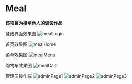 # Meal

**该项目为接单他人的课设作品**



登陆界面效果图
![mealLogin](https://user-images.githubusercontent.com/80443208/169733885-4ad78745-7387-4f0d-8017-fe6d87c626df.png)


首页效果图
![mealHome](https://user-images.githubusercontent.com/80443208/169733914-f2c13ed4-76dd-403e-94a6-ba0dd465e81b.png)


菜单效果图
![mealMenu](https://user-images.githubusercontent.com/80443208/169733952-1f1a939b-3a18-4271-9c02-21fa11582ebe.png)

购物车效果图
![mealCart](https://user-images.githubusercontent.com/80443208/169734436-53da5517-51bb-404b-9402-b0b16901c5ce.png)


管理员操作端
![adminPage1](https://user-images.githubusercontent.com/80443208/169734522-8d39a2ea-a5a7-45fd-a442-c4c70e1bf811.png)
![adminPage2](https://user-images.githubusercontent.com/80443208/169734530-6510acfb-fa7a-4766-8bb0-69b8d873e7b4.png)
![adminPage3](https://user-images.githubusercontent.com/80443208/169734543-28bf40f0-4828-4817-8bb2-1e4585cb3b2f.png)



